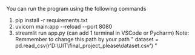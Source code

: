 You can run the program using the following commands
1. pip install -r requirements.txt
2. uvicorn main:app --reload --port 8080
3. streamlit run app.py (can add 1 terminal in VSCode or Pycharm)
Note: Remmember to change this path by your path 
" dataset = pd.read_csv(r'D:\UIT\final_project_please\dataset.csv') "
